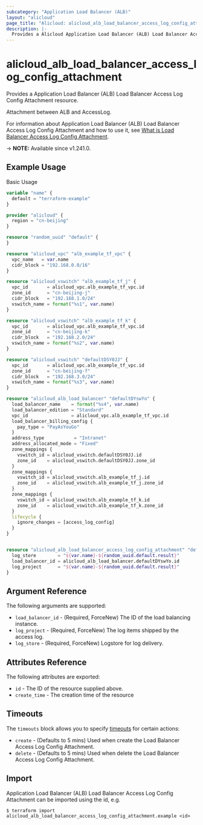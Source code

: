 ```yaml
---
subcategory: "Application Load Balancer (ALB)"
layout: "alicloud"
page_title: "Alicloud: alicloud_alb_load_balancer_access_log_config_attachment"
description: |-
  Provides a Alicloud Application Load Balancer (ALB) Load Balancer Access Log Config Attachment resource.
---
```


# alicloud_alb_load_balancer_access_log_config_attachment

Provides a Application Load Balancer (ALB) Load Balancer Access Log Config Attachment resource.

Attachment between ALB and AccessLog.

For information about Application Load Balancer (ALB) Load Balancer Access Log Config Attachment and how to use it, see [What is Load Balancer Access Log Config Attachment](https://www.alibabacloud.com/help/en/).

-> **NOTE:** Available since v1.241.0.

## Example Usage

Basic Usage

```terraform
variable "name" {
  default = "terraform-example"
}

provider "alicloud" {
  region = "cn-beijing"
}

resource "random_uuid" "default" {
}

resource "alicloud_vpc" "alb_example_tf_vpc" {
  vpc_name   = var.name
  cidr_block = "192.168.0.0/16"
}

resource "alicloud_vswitch" "alb_example_tf_j" {
  vpc_id       = alicloud_vpc.alb_example_tf_vpc.id
  zone_id      = "cn-beijing-j"
  cidr_block   = "192.168.1.0/24"
  vswitch_name = format("%s1", var.name)
}

resource "alicloud_vswitch" "alb_example_tf_k" {
  vpc_id       = alicloud_vpc.alb_example_tf_vpc.id
  zone_id      = "cn-beijing-k"
  cidr_block   = "192.168.2.0/24"
  vswitch_name = format("%s2", var.name)
}

resource "alicloud_vswitch" "defaultDSY0JJ" {
  vpc_id       = alicloud_vpc.alb_example_tf_vpc.id
  zone_id      = "cn-beijing-f"
  cidr_block   = "192.168.3.0/24"
  vswitch_name = format("%s3", var.name)
}

resource "alicloud_alb_load_balancer" "defaultDYswYo" {
  load_balancer_name    = format("%s4", var.name)
  load_balancer_edition = "Standard"
  vpc_id                = alicloud_vpc.alb_example_tf_vpc.id
  load_balancer_billing_config {
    pay_type = "PayAsYouGo"
  }
  address_type           = "Intranet"
  address_allocated_mode = "Fixed"
  zone_mappings {
    vswitch_id = alicloud_vswitch.defaultDSY0JJ.id
    zone_id    = alicloud_vswitch.defaultDSY0JJ.zone_id
  }
  zone_mappings {
    vswitch_id = alicloud_vswitch.alb_example_tf_j.id
    zone_id    = alicloud_vswitch.alb_example_tf_j.zone_id
  }
  zone_mappings {
    vswitch_id = alicloud_vswitch.alb_example_tf_k.id
    zone_id    = alicloud_vswitch.alb_example_tf_k.zone_id
  }
  lifecycle {
    ignore_changes = [access_log_config]
  }
}


resource "alicloud_alb_load_balancer_access_log_config_attachment" "default" {
  log_store        = "${var.name}-${random_uuid.default.result}"
  load_balancer_id = alicloud_alb_load_balancer.defaultDYswYo.id
  log_project      = "${var.name}-${random_uuid.default.result}"
}
```

## Argument Reference

The following arguments are supported:
* `load_balancer_id` - (Required, ForceNew) The ID of the load balancing instance.
* `log_project` - (Required, ForceNew) The log items shipped by the access log.
* `log_store` - (Required, ForceNew) Logstore for log delivery.

## Attributes Reference

The following attributes are exported:
* `id` - The ID of the resource supplied above.
* `create_time` - The creation time of the resource

## Timeouts

The `timeouts` block allows you to specify [timeouts](https://www.terraform.io/docs/configuration-0-11/resources.html#timeouts) for certain actions:
* `create` - (Defaults to 5 mins) Used when create the Load Balancer Access Log Config Attachment.
* `delete` - (Defaults to 5 mins) Used when delete the Load Balancer Access Log Config Attachment.

## Import

Application Load Balancer (ALB) Load Balancer Access Log Config Attachment can be imported using the id, e.g.

```shell
$ terraform import alicloud_alb_load_balancer_access_log_config_attachment.example <id>
```